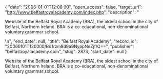 {
  "date": "2006-01-01T12:00:00", 
  "open_access": false, 
  "target_url": "http://www.belfastroyalacademy.com/index.php", 
  "description": "<p>Website of the Belfast Royal Academy (BRA), the oldest school in the city of Belfast, Northern Ireland. BRA is a co-educational, non-denominational voluntary grammar school.</p>\n", 
  "end_date": null, 
  "title": "Belfast Royal Academy", 
  "record_id": "20060101T120000/Bd1rzm8d9a9NyppNeZjf/Q==", 
  "publisher": "belfastroyalacademy.com", 
  "slug": 2873, 
  "start_date": null
}

<p>Website of the Belfast Royal Academy (BRA), the oldest school in the city of Belfast, Northern Ireland. BRA is a co-educational, non-denominational voluntary grammar school.</p>
